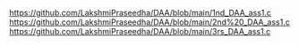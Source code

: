 https://github.com/LakshmiPraseedha/DAA/blob/main/1nd_DAA_ass1.c
https://github.com/LakshmiPraseedha/DAA/blob/main/2nd%20_DAA_ass1.c
https://github.com/LakshmiPraseedha/DAA/blob/main/3rs_DAA_ass1.c
